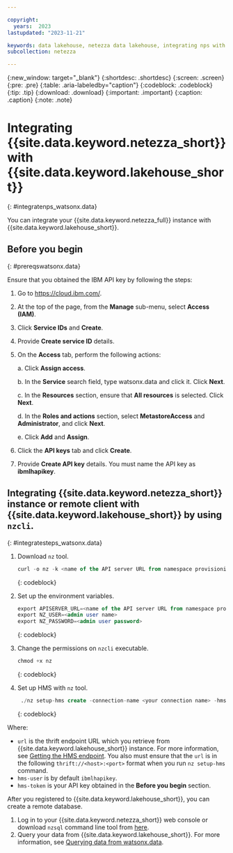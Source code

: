 ```yaml
---

copyright:
  years:  2023
lastupdated: "2023-11-21"

keywords: data lakehouse, netezza data lakehouse, integrating nps with watsonx, watsonx, watsonx.data, watsonx.data with nps
subcollection: netezza

---
```


{:new_window: target="_blank"}
{:shortdesc: .shortdesc}
{:screen: .screen}
{:pre: .pre}
{:table: .aria-labeledby="caption"}
{:codeblock: .codeblock}
{:tip: .tip}
{:download: .download}
{:important: .important}
{:caption: .caption}
{:note: .note}

# Integrating {{site.data.keyword.netezza_short}} with {{site.data.keyword.lakehouse_short}}
{: #integratenps_watsonx.data}

You can integrate your {{site.data.keyword.netezza_full}} instance with {{site.data.keyword.lakehouse_short}}.

## Before you begin
{: #prereqswatsonx.data}

Ensure that you obtained the IBM API key by following the steps:

1. Go to https://cloud.ibm.com/.
1. At the top of the page, from the **Manage** sub-menu, select **Access (IAM)**.
1. Click **Service IDs** and **Create**.
1. Provide **Create service ID** details.
1. On the **Access** tab, perform the following actions:

   a. Click **Assign access**.

   b. In the **Service** search field, type watsonx.data and click it. Click **Next**.

   c. In the **Resources** section, ensure that **All resources** is selected. Click **Next**.

   d. In the **Roles and actions** section, select **MetastoreAccess** and **Administrator**, and click **Next**.

   e. Click **Add** and **Assign**.

1. Click the **API keys** tab and click **Create**.
1. Provide **Create API key** details.
   You must name the API key as **ibmlhapikey**.

## Integrating {{site.data.keyword.netezza_short}} instance or remote client with {{site.data.keyword.lakehouse_short}} by using `nzcli`.
{: #integratesteps_watsonx.data}

1. Download `nz` tool.

   ```sql
   curl -o nz -k <name of the API server URL from namespace provisioning page>/v2/download/nz-linux-amd64
   ```
   {: codeblock}

1. Set up the environment variables.

   ```sql
   export APISERVER_URL=<name of the API server URL from namespace provisioning page>
   export NZ_USER=<admin user name>
   export NZ_PASSWORD=<admin user password>
   ```
   {: codeblock}

1. Change the permissions on `nzcli` executable.

   ```sql
   chmod +x nz
   ```
   {: codeblock}

1. Set up HMS with `nz` tool.

   ```sql
    ./nz setup-hms create -connection-name <your connection name> -hms-token <your API key obtained in the `Before you begin` section> -hms-user "ibmlhapikey" -url <thrift endpoint URL retrieved from watsonx.data instance>
   ```
   {: codeblock}

Where:

- `url` is the thrift endpoint URL which you retrieve from {{site.data.keyword.lakehouse_short}} instance. For more information, see [Getting the HMS endpoint](/docs/watsonxdata?topic=watsonxdata-hms#hms_url). You also must ensure that the `url` is in the following `thrift://<host>:<port>` format when you run `nz setup-hms` command.
- `hms-user` is by default `ibmlhapikey`.
- `hms-token` is your API key obtained in the **Before you begin** section.

After you registered to {{site.data.keyword.lakehouse_short}}, you can create a remote database.

1. Log in to your {{site.data.keyword.netezza_short}} web console or download `nzsql` command line tool from [here](https://www.ibm.com/support/fixcentral/swg/downloadFixes?parent=ibm%7EWebSphere&product=ibm/WebSphere/IBM+Cloud+Private+for+Data+System&release=NPS_11.2&platform=All&function=fixId&fixids=11.2.2.7-WS-ICPDS-NPS-Clients-fp20684&includeRequisites=1&includeSupersedes=0&downloadMethod=http&login=true&login=true).
1. Query your data from {{site.data.keyword.lakehouse_short}}. For more information, see [Querying data from watsonx.data](/docs/netezza?topic=netezza-querying_watsonx.data).
